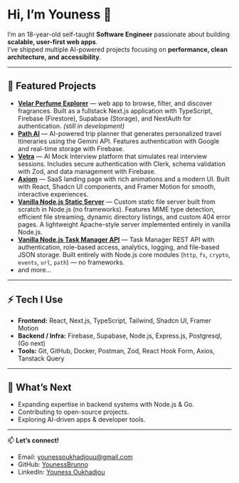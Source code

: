 # Hi, I’m Youness 👋  

I’m an 18-year-old self-taught **Software Engineer** passionate about building **scalable, user-first web apps**.  
I’ve shipped multiple AI-powered projects focusing on **performance, clean architecture, and accessibility**.  

---

## 🚀 Featured Projects  

- **[Velar Perfume Explorer](https://github.com/YounessBrunno/Velar-Perfume-explorer)** — web app to browse, filter, and discover fragrances. Built as a fullstack Next.js application with TypeScript, Firebase (Firestore), Supabase (Storage), and NextAuth for authentication. *(still in development)*
- **[Path AI](https://github.com/YounessBrunno/AI-Trip-Planner)** — AI-powered trip planner that generates personalized travel itineraries using the Gemini API. Features authentication with Google and real-time storage with Firebase.
- **[Vetra](https://github.com/YounessBrunno/Ai-Mock-Interview)** — AI Mock Interview platform that simulates real interview sessions. Includes secure authentication with Clerk, schema validation with Zod, and data management with Firebase.
- **[Axiom](https://github.com/YounessBrunno/)** — SaaS landing page with rich animations and a modern UI. Built with React, Shadcn UI components, and Framer Motion for smooth, interactive experiences.
- **[Vanilla Node.js Static Server](https://github.com/YounessBrunno/vanilla-node.js-static-server)** — Custom static file server built from scratch in Node.js (no frameworks). Features MIME type detection, efficient file  streaming, dynamic directory listings, and custom 404 error pages. A lightweight Apache-style server implemented entirely in vanilla Node.js.
- **[Vanilla Node.js Task Manager API](https://github.com/YounessBrunno/vanilla-node.js-task-manager-rest-api)** — Task Manager REST API with authentication, role-based access, analytics, logging, and file-based JSON storage. Built entirely with Node.js core modules (`http`, `fs`, `crypto`, `events`, `url`, `path`) — no frameworks.
- and more...  

---

## ⚡ Tech I Use  

- **Frontend:** React, Next.js, TypeScript, Tailwind, Shadcn UI, Framer Motion  
- **Backend / Infra:** Firebase, Supabase, Node.js, Express.js, Postgresql, (Go next)
- **Tools:** Git, GitHub, Docker, Postman, Zod, React Hook Form, Axios, Tanstack Query


---

## 🌱 What’s Next  

- Expanding expertise in backend systems with Node.js & Go.
- Contributing to open-source projects.  
- Exploring AI-driven apps & developer tools.  

---

📫 **Let’s connect!**  
- Email: [younessoukhadjouu@gmail.com](mailto:younessoukhadjouu@gmail.com)  
- GitHub: [YounessBrunno](https://github.com/YounessBrunno)  
- LinkedIn: [Youness Oukhadjou](https://www.linkedin.com/in/youness-oukhadjou/)  
